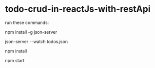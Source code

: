 # todo-crud-in-reactJs-with-restApi
run these commands:

npm install -g json-server

json-server --watch todos.json

 npm install
 
 npm start
